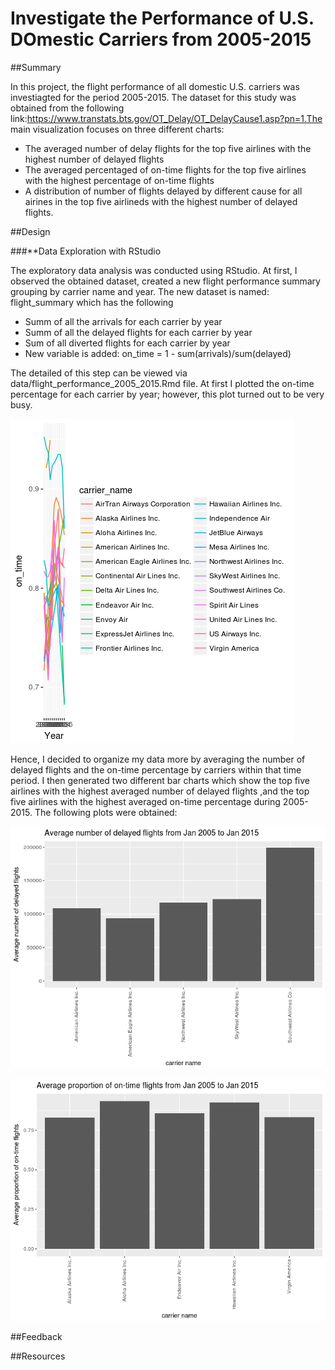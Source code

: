 # Investigate the Performance of U.S. DOmestic Carriers from 2005-2015

##Summary

In this project, the flight performance of all domestic U.S. carriers was investiagted for the period 2005-2015. The dataset for this study was obtained from the following link:https://www.transtats.bts.gov/OT_Delay/OT_DelayCause1.asp?pn=1.The main visualization focuses on three different charts:
+ The averaged number of delay flights for the top five airlines with the highest number of delayed flights
+ The averaged percentaged of on-time flights for the top five airlines with the highest percentage of on-time flights
+ A distribution of number of flights delayed by different cause for all airines in the top five airlineds with the highest number of delayed flights.  

##Design

###**Data Exploration with RStudio

The exploratory data analysis was conducted using RStudio. At first, I observed the obtained dataset, created a new flight performance summary grouping by carrier name and year. The new dataset is named: flight_summary which has the following 
+ Summ of all the arrivals for each carrier by year
+ Summ of all the delayed flights for each carrier by year
+ Sum of all diverted flights for each carrier by year
+ New variable is added: on_time = 1 - sum(arrivals)/sum(delayed)

The detailed of this step can be viewed via data/flight_performance_2005_2015.Rmd file. At first I plotted the on-time percentage for each carrier by year; however, this plot turned out to be very busy.

![alt tag](https://github.com/HuongIvyNguyen/flight_performance/blob/master/figures/pic1.png)

Hence, I decided to organize my data more by averaging the number of delayed flights and the on-time percentage by carriers within that time period. I then generated two different bar charts which show the top five airlines with the highest averaged number of delayed flights ,and the top five airlines with the highest averaged on-time percentage during 2005-2015. The following plots were obtained: 

![alt tag](https://github.com/HuongIvyNguyen/flight_performance/blob/master/figures/pic2.png)

![alt tag](https://github.com/HuongIvyNguyen/flight_performance/blob/master/figures/pic3.png)

##Feedback

##Resources
